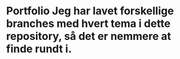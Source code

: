 # Portfolio Jeg har lavet forskellige branches med hvert tema i dette repository, så det er nemmere at finde rundt i. 
